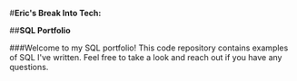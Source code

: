 #**Eric's Break Into Tech:**

##**SQL Portfolio**

###Welcome to my SQL portfolio! This code repository contains examples of SQL I've written. Feel free to take a look and reach out if you have any questions.
